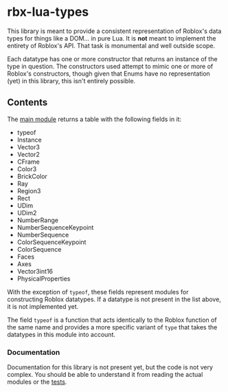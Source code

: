 # rbx-lua-types

This library is meant to provide a consistent representation of Roblox's data types for things like a DOM... in pure Lua. It is **not** meant to implement the entirety of Roblox's API. That task is monumental and well outside scope.

Each datatype has one or more constructor that returns an instance of the type in question. The constructors used attempt to mimic one or more of Roblox's constructors, though given that Enums have no representation (yet) in this library, this isn't entirely possible.

## Contents

The [main module](src) returns a table with the following fields in it:

- typeof
- Instance
- Vector3
- Vector2
- CFrame
- Color3
- BrickColor
- Ray
- Region3
- Rect
- UDim
- UDim2
- NumberRange
- NumberSequenceKeypoint
- NumberSequence
- ColorSequenceKeypoint
- ColorSequence
- Faces
- Axes
- Vector3int16
- PhysicalProperties

With the exception of `typeof`, these fields represent modules for constructing Roblox datatypes. If a datatype is not present in the list above, it is not implemented yet.

The field `typeof` is a function that acts identically to the Roblox function of the same name and provides a more specific variant of `type` that takes the datatypes in this module into account.

### Documentation

Documentation for this library is not present yet, but the code is not very complex. You should be able to understand it from reading the actual modules or the [tests](test).
